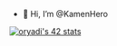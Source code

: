 - 👋 Hi, I’m @KamenHero

[![oryadi's 42 stats](https://badge.mediaplus.ma/levi/oryadi)](https://github.com/oakoudad/badge42)
